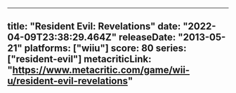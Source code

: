
---
title: "Resident Evil: Revelations"
date: "2022-04-09T23:38:29.464Z"
releaseDate: "2013-05-21"
platforms: ["wiiu"]
score: 80
series: ["resident-evil"]
metacriticLink: "https://www.metacritic.com/game/wii-u/resident-evil-revelations"
---
